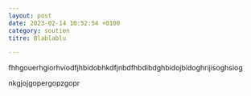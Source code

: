 ```yaml
---
layout: post
date: 2023-02-14 10:52:54 +0100
category: soutien
titre: Blablablu

---
```

fhhgouerhgiorhviodfjhbidobhkdfjnbdfhbdibdghbidojbidoghrijisoghsiog

nkgjojgopergopzgopr